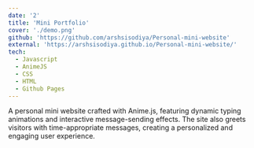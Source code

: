 ```yaml
---
date: '2'
title: 'Mini Portfolio'
cover: './demo.png'
github: 'https://github.com/arshsisodiya/Personal-mini-website'
external: 'https://arshsisodiya.github.io/Personal-mini-website/'
tech:
  - Javascript
  - AnimeJS
  - CSS
  - HTML
  - Github Pages
---
```


A personal mini website crafted with Anime.js, featuring dynamic typing animations and interactive message-sending effects. The site also greets visitors with time-appropriate messages, creating a personalized and engaging user experience.
